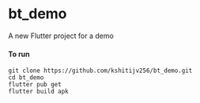 # bt_demo

A new Flutter project for a demo

#### To run 

```
git clone https://github.com/kshitijv256/bt_demo.git
cd bt_demo
flutter pub get
flutter build apk
```

